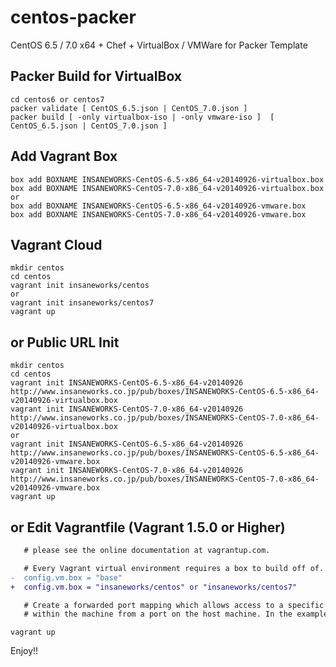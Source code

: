 centos-packer
=============

CentOS 6.5 / 7.0 x64 + Chef + VirtualBox / VMWare for Packer Template

## Packer Build for VirtualBox

```
cd centos6 or centos7
packer validate [ CentOS_6.5.json | CentOS_7.0.json ]
packer build [ -only virtualbox-iso | -only vmware-iso ]  [ CentOS_6.5.json | CentOS_7.0.json ]
```

## Add Vagrant Box

```
box add BOXNAME INSANEWORKS-CentOS-6.5-x86_64-v20140926-virtualbox.box
box add BOXNAME INSANEWORKS-CentOS-7.0-x86_64-v20140926-virtualbox.box
or
box add BOXNAME INSANEWORKS-CentOS-6.5-x86_64-v20140926-vmware.box
box add BOXNAME INSANEWORKS-CentOS-7.0-x86_64-v20140926-vmware.box
```

## Vagrant Cloud

```
mkdir centos
cd centos
vagrant init insaneworks/centos
or
vagrant init insaneworks/centos7
vagrant up
```


## or Public URL Init

```
mkdir centos
cd centos
vagrant init INSANEWORKS-CentOS-6.5-x86_64-v20140926 http://www.insaneworks.co.jp/pub/boxes/INSANEWORKS-CentOS-6.5-x86_64-v20140926-virtualbox.box
vagrant init INSANEWORKS-CentOS-7.0-x86_64-v20140926 http://www.insaneworks.co.jp/pub/boxes/INSANEWORKS-CentOS-7.0-x86_64-v20140926-virtualbox.box
or
vagrant init INSANEWORKS-CentOS-6.5-x86_64-v20140926 http://www.insaneworks.co.jp/pub/boxes/INSANEWORKS-CentOS-6.5-x86_64-v20140926-vmware.box
vagrant init INSANEWORKS-CentOS-7.0-x86_64-v20140926 http://www.insaneworks.co.jp/pub/boxes/INSANEWORKS-CentOS-7.0-x86_64-v20140926-vmware.box
vagrant up
```

## or Edit Vagrantfile (Vagrant 1.5.0 or Higher)

```diff
   # please see the online documentation at vagrantup.com.

   # Every Vagrant virtual environment requires a box to build off of.
-  config.vm.box = "base"
+  config.vm.box = "insaneworks/centos" or "insaneworks/centos7"

   # Create a forwarded port mapping which allows access to a specific port
   # within the machine from a port on the host machine. In the example below,
```

```
vagrant up
```

Enjoy!!
